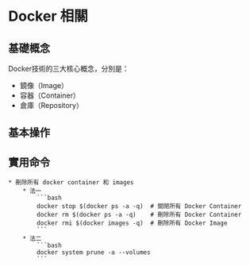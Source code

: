 # Docker 相關

## 基礎概念

Docker技術的三大核心概念，分別是：

* 鏡像（Image）
* 容器（Container）
* 倉庫（Repository）

## 基本操作


## 實用命令
    * 刪除所有 docker container 和 images
        * 法一
            ```bash
            docker stop $(docker ps -a -q)  # 關閉所有 Docker Container
            docker rm $(docker ps -a -q)    # 刪除所有 Docker Container
            docker rmi $(docker images -q)  # 刪除所有 Docker Image
            ```
        * 法二
            ```bash
            docker system prune -a --volumes
            ```
